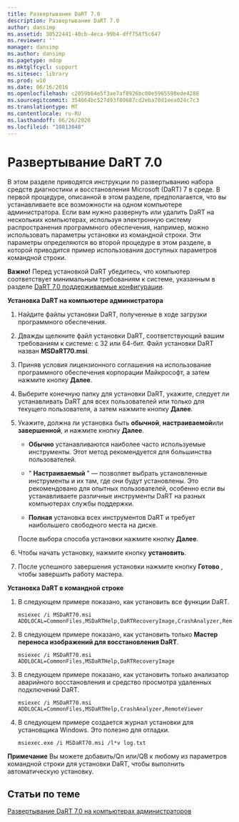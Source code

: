 ```yaml
---
title: Развертывание DaRT 7.0
description: Развертывание DaRT 7.0
author: dansimp
ms.assetid: 30522441-40cb-4eca-99b4-dff758f5c647
ms.reviewer: ''
manager: dansimp
ms.author: dansimp
ms.pagetype: mdop
ms.mktglfcycl: support
ms.sitesec: library
ms.prod: w10
ms.date: 06/16/2016
ms.openlocfilehash: c2059b64e5f3ae7af8926bc00e5965598ede4288
ms.sourcegitcommit: 354664bc527d93f80687cd2eba70d1eea024c7c3
ms.translationtype: MT
ms.contentlocale: ru-RU
ms.lasthandoff: 06/26/2020
ms.locfileid: "10813048"
---
```

# Развертывание DaRT 7.0


В этом разделе приводятся инструкции по развертыванию набора средств диагностики и восстановления Microsoft (DaRT) 7 в среде. В первой процедуре, описанной в этом разделе, предполагается, что вы устанавливаете все возможности на одном компьютере администратора. Если вам нужно развернуть или удалить DaRT на нескольких компьютерах, используя электронную систему распространения программного обеспечения, например, можно использовать параметры установки из командной строки. Эти параметры определяются во второй процедуре в этом разделе, в которой приводится пример использования доступных параметров командной строки.

**Важно!**  Перед установкой DaRT убедитесь, что компьютер соответствует минимальным требованиям к системе, указанным в разделе [DaRT 7,0 поддерживаемые конфигурации](dart-70-supported-configurations-dart-7.md).

 

**Установка DaRT на компьютере администратора**

1.  Найдите файлы установки DaRT, полученные в ходе загрузки программного обеспечения.

2.  Дважды щелкните файл установки DaRT, соответствующий вашим требованиям к системе: с 32 или 64-бит. Файл установки DaRT назван **MSDaRT70.msi**.

3.  Приняв условия лицензионного соглашения на использование программного обеспечения корпорации Майкрософт, а затем нажмите кнопку **Далее**.

4.  Выберите конечную папку для установки DaRT, укажите, следует ли устанавливать DaRT для всех пользователей или только для текущего пользователя, а затем нажмите кнопку **Далее**.

5.  Укажите, должна ли установка быть **обычной**, **настраиваемой**или **завершенной**, и нажмите кнопку **Далее**.

    -   **Обычно** устанавливаются наиболее часто используемые инструменты. Этот метод рекомендуется для большинства пользователей.

    -   " **Настраиваемый** " — позволяет выбрать установленные инструменты и их там, где они будут установлены. Это рекомендовано для опытных пользователей, особенно если вы устанавливаете различные инструменты DaRT на разных компьютерах службы поддержки.

    -   **Полная** установка всех инструментов DaRT и требует наибольшего свободного места на диске.

    После выбора способа установки нажмите кнопку **Далее**.

6.  Чтобы начать установку, нажмите кнопку **установить**.

7.  После успешного завершения установки нажмите кнопку **Готово** , чтобы завершить работу мастера.

**Установка DaRT в командной строке**

1.  В следующем примере показано, как установить все функции DaRT.

    ``` syntax
    msiexec /i MSDaRT70.msi ADDLOCAL=CommonFiles,MSDaRTHelp,DaRTRecoveryImage,CrashAnalyzer,RemoteViewer 
    ```

2.  В следующем примере показано, как установить только **Мастер переноса изображений для восстановления DaRT**.

    ``` syntax
    msiexec /i MSDaRT70.msi ADDLOCAL=CommonFiles,MSDaRTHelp,DaRTRecoveryImage
    ```

3.  В следующем примере показано, как установить только анализатор аварийного восстановления и средство просмотра удаленных подключений DaRT.

    ``` syntax
    msiexec /i MSDaRT70.msi ADDLOCAL=CommonFiles,MSDaRTHelp,CrashAnalyzer,RemoteViewer 
    ```

4.  В следующем примере создается журнал установки для установщика Windows. Это полезно для отладки.

    ``` syntax
    msiexec.exe /i MSDaRT70.msi /l*v log.txt 
    ```

**Примечание**  Вы можете добавить/Qn или/QB к любому из параметров командной строки для установки DaRT, чтобы выполнить автоматическую установку.

 

## Статьи по теме


[Развертывание DaRT 7.0 на компьютерах администраторов](deploying-dart-70-to-administrator-computers-dart-7.md)

 

 





